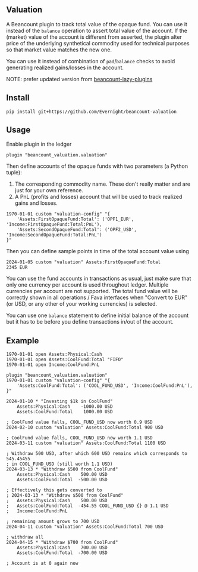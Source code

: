 ## Valuation
A Beancount plugin to track total value of the opaque fund. You can use it instead of the ```balance``` operation to assert total value of the account. If the (market) value of the account is different from asserted, the plugin alter price of the underlying synthetical commodity used for technical purposes so that market value matches the new one.

You can use it instead of combination of ```pad```/```balance``` checks to avoid generating realized gains/losses in the account.

NOTE: prefer updated version from [beancount-lazy-plugins](https://github.com/Evernight/beancount-lazy-plugins)

## Install
    pip install git+https://github.com/Evernight/beancount-valuation

## Usage
Enable plugin in the ledger

    plugin "beancount_valuation.valuation"

Then define accounts of the opaque funds with two parameters (a Python tuple):
1. The corresponding commodity name. These don't really matter and are just for your own reference.
2. A PnL (profits and losses) account that will be used to track realized gains and losses.

```
1970-01-01 custom "valuation-config" "{
    'Assets:FirstOpaqueFund:Total': ('OPF1_EUR', 'Income:FirstOpaqueFund:Total:PnL'),
    'Assets:SecondOpaqueFund:Total': ('OPF2_USD', 'Income:SecondOpaqueFund:Total:PnL')
}"
```

Then you can define sample points in time of the total account value using

    2024-01-05 custom "valuation" Assets:FirstOpaqueFund:Total           2345 EUR

You can use the fund accounts in transactions as usual, just make sure that only one currency per account is used throughout ledger. Multiple currencies per account are not supported.
The total fund value will be correctly shown in all operations / Fava interfaces when "Convert to EUR" (or USD, or any other of your working currencies) is selected.

You can use one `balance` statement to define initial balance of the account but it has to be before you define 
transactions in/out of the account.

## Example

    1970-01-01 open Assets:Physical:Cash
    1970-01-01 open Assets:CoolFund:Total "FIFO"
    1970-01-01 open Income:CoolFund:PnL

    plugin "beancount_valuation.valuation"
    1970-01-01 custom "valuation-config" "{
        'Assets:CoolFund:Total': ('COOL_FUND_USD', 'Income:CoolFund:PnL'),
    }"

    2024-01-10 * "Investing $1k in CoolFund"
        Assets:Physical:Cash    -1000.00 USD
        Assets:CoolFund:Total    1000.00 USD

    ; CoolFund value falls, COOL_FUND_USD now worth 0.9 USD
    2024-02-10 custom "valuation" Assets:CoolFund:Total 900 USD

    ; CoolFund value falls, COOL_FUND_USD now worth 1.1 USD
    2024-03-11 custom "valuation" Assets:CoolFund:Total 1100 USD

    ; Withdraw 500 USD, after which 600 USD remains which corresponds to 545.45455
    ; in COOL_FUND_USD (still worth 1.1 USD)
    2024-03-13 * "Withdraw $500 from CoolFund"
        Assets:Physical:Cash    500.00 USD
        Assets:CoolFund:Total  -500.00 USD

    ; Effectively this gets converted to
    ; 2024-03-13 * "Withdraw $500 from CoolFund"
    ;   Assets:Physical:Cash    500.00 USD
    ;   Assets:CoolFund:Total  -454.55 COOL_FUND_USD {} @ 1.1 USD
    ;   Income:CoolFund:PnL

    ; remaining amount grows to 700 USD
    2024-04-11 custom "valuation" Assets:CoolFund:Total 700 USD

    ; withdraw all
    2024-04-15 * "Withdraw $700 from CoolFund"
        Assets:Physical:Cash    700.00 USD
        Assets:CoolFund:Total  -700.00 USD

    ; Account is at 0 again now
